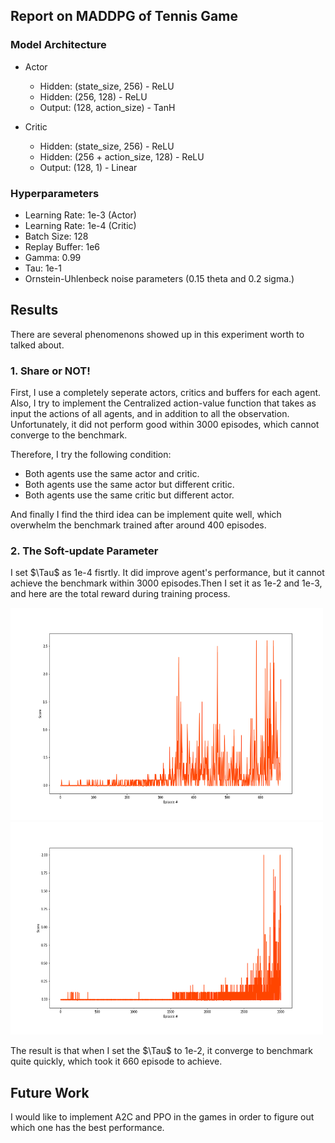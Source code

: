 <script type="text/javascript" src="http://cdn.mathjax.org/mathjax/latest/MathJax.js?config=default"></script>


## Report on MADDPG of Tennis Game

### Model Architecture


- Actor    
    - Hidden: (state_size, 256)  - ReLU
    - Hidden: (256, 128)    - ReLU
    - Output: (128, action_size)      - TanH

- Critic
    - Hidden: (state_size, 256)              - ReLU
    - Hidden: (256 + action_size, 128)  - ReLU
    - Output: (128, 1)                  - Linear


### Hyperparameters
- Learning Rate: 1e-3 (Actor)
- Learning Rate: 1e-4 (Critic)
- Batch Size: 128
- Replay Buffer: 1e6
- Gamma: 0.99
- Tau: 1e-1
- Ornstein-Uhlenbeck noise parameters (0.15 theta and 0.2 sigma.)


## Results

There are several phenomenons showed up in this experiment worth to talked about.

### 1. Share or NOT!


First, I use a completely seperate actors, critics and buffers for each agent. Also, I try to implement the Centralized action-value function that takes as input the actions of all agents, and in addition to all the observation. Unfortunately, it did not perform good within 3000 episodes, which cannot converge to the benchmark.

Therefore, I try the following condition: 
* Both agents use the same actor and critic.
* Both agents use the same actor but different critic.
* Both agents use the same critic but different actor.

And finally I find the third idea can be implement quite well, which overwhelm the benchmark trained after around 400 episodes. 


### 2. The Soft-update Parameter

I set $\Tau$ as 1e-4 fisrtly. It did improve agent's performance, but it cannot achieve the benchmark within 3000 episodes.Then I set it as 1e-2 and 1e-3, and here are the total reward during training process.


<img src="MADDPG_Train_TAU_1e-2.png" width="500" height="340" />

<img src="MADDPG_Train_TAU_1e-3.png" width="500" height="340" />

The result is that when I set the $\Tau$ to 1e-2, it converge to benchmark quite quickly, which took it 660 episode to achieve.

## Future Work

I would like to implement A2C and PPO in the games in order to figure out which one has the best performance.
